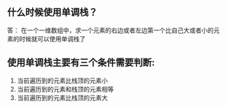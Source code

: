 ## 什么时候使用单调栈？
答： 在一个一维数组中，求一个元素的右边或者左边第一个比自己大或者小的元素的时候就可以使用单调栈了

## 使用单调栈主要有三个条件需要判断:
1. 当前遍历到的元素比栈顶的元素小
2. 当前遍历到的元素和栈顶的元素相等
3. 当前遍历到的元素比栈顶的元素大